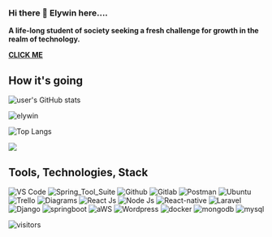 ### Hi there 👋 Elywin here....

**A life-long student of society seeking a fresh challenge for growth in the realm of technology.**

**[CLICK ME](https://elywin.github.io/)**
<!--
**elywin/Elywin** is a ✨ _special_ ✨ repository because its `README.md` (this file) appears on your GitHub profile.

Here are some ideas to get you started:

- 🔭 I’m currently working on ...
- 🌱 I’m currently learning ...
- 👯 I’m looking to collaborate on ...
- 🤔 I’m looking for help with ...
- 💬 Ask me about ...
- 📫 How to reach me: ...
- 😄 Pronouns: ...
- ⚡ Fun fact: ...
-->

## How it's going
![user's GitHub stats](https://github-readme-stats.vercel.app/api?username=elywin&amp;show_icons=true&amp;theme=radical) <p><img align="center" src="https://github-readme-streak-stats.herokuapp.com/?user=elywin&" alt="elywin" /></p>

![Top Langs](https://github-readme-stats.vercel.app/api/top-langs/?username=elywin&langs_count=8&layout=compact&theme=radical)


<p><img align="center" src="https://github-profile-summary-cards.vercel.app/api/cards/profile-details?username=elywin&theme=github" /></p>



## Tools, Technologies, Stack

![VS Code](https://img.shields.io/badge/VS_Code-blue?style=for-the-badge&logo=visual-studio-code) ![Spring_Tool_Suite](https://img.shields.io/badge/Spring_Tool_Suite-white?style=for-the-badge&logo=spring)  ![Github](https://img.shields.io/badge/Github-black?style=for-the-badge&logo=github) ![Gitlab](https://img.shields.io/badge/Gitlab-crimson?style=for-the-badge&logo=gitlab) ![Postman](https://img.shields.io/badge/Postman-brightgreen?style=for-the-badge&logo=postman) ![Ubuntu](https://img.shields.io/badge/Ubuntu-blueviolet?style=for-the-badge&logo=ubuntu) ![Trello](https://img.shields.io/badge/Trello-green?style=for-the-badge&logo=trello) ![Diagrams](https://img.shields.io/badge/Draw.io-white?style=for-the-badge&logo=diagrams.net) ![React Js](https://img.shields.io/badge/Reactjs-magenta?style=for-the-badge&logo=react) ![Node Js](https://img.shields.io/badge/Nodejs-maroon?style=for-the-badge&logo=node) ![React-native](https://img.shields.io/badge/React%20native-purple?style=for-the-badge&logo=react) ![Laravel](https://img.shields.io/badge/Laravel-lightgrey?style=for-the-badge&logo=Laravel)  ![Django](https://img.shields.io/badge/django-success?style=for-the-badge&logo=django)  ![springboot](https://img.shields.io/badge/Spring_boot-black?style=for-the-badge&logo=springboot) ![aWS](https://img.shields.io/badge/aWS-indigo?style=for-the-badge&logo=amazon) ![Wordpress](https://img.shields.io/badge/Wordpress-grey?style=for-the-badge&logo=wordpress)  ![docker](https://img.shields.io/badge/Docker-black?style=for-the-badge&logo=docker)  ![mongodb](https://img.shields.io/badge/MongoDB-black?style=for-the-badge&logo=mongodb)  ![mysql](https://img.shields.io/badge/MYSQL-white?style=for-the-badge&logo=mysql)

![visitors](https://visitor-badge.glitch.me/badge?page_id=page.id)
